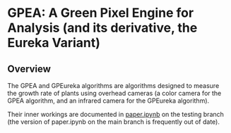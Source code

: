 # GPEA: A Green Pixel Engine for Analysis (and its derivative, the Eureka Variant)

## Overview

The GPEA and GPEureka algorithms are algorithms designed to measure the 
growth rate of plants using overhead cameras (a color camera for the GPEA
algorithm, and an infrared camera for the GPEureka algorithm).

Their inner workings are documented in [paper.ipynb](https://github.com/colewebb/gpea/blob/testing/paper.ipynb)
on the testing branch (the version of paper.ipynb on the main branch is 
frequently out of date).
